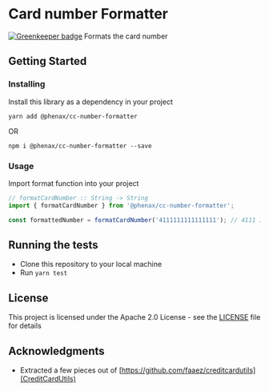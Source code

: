 # Card number Formatter

[![Greenkeeper badge](https://badges.greenkeeper.io/phenax/cc-number-formatter.svg)](https://greenkeeper.io/)
Formats the card number

## Getting Started

### Installing

Install this library as a dependency in your project

```
yarn add @phenax/cc-number-formatter
```
OR
```
npm i @phenax/cc-number-formatter --save
```

### Usage

Import format function into your project
```js
// formatCardNumber :: String -> String
import { formatCardNumber } from '@phenax/cc-number-formatter';
```

```js
const formattedNumber = formatCardNumber('4111111111111111'); // 4111 1111 1111 1111
```


## Running the tests

* Clone this repository to your local machine
* Run `yarn test`


## License
This project is licensed under the Apache 2.0 License - see the [LICENSE](LICENSE) file for details


## Acknowledgments
* Extracted a few pieces out of [https://github.com/faaez/creditcardutils](CreditCardUtils)
